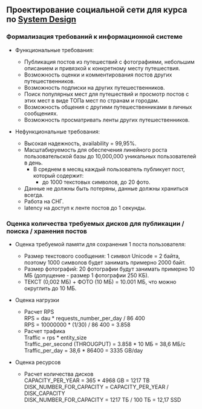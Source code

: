 ## Проектирование социальной сети для курса по [System Design](https://github.com/Balun-courses/system_design) 

### Формализация требований к информационной системе

- Функциональные требования:
  - Публикация постов из путешествий с фотографиями, небольшим описанием и привязкой к конкретному месту путешествия.
  - Возможность оценки и комментирования постов других путешественников.
  - Возможность подписки на других путешественников.
  - Поиск популярных мест для путешествий и просмотр постов с этих мест в виде ТОПа мест по странам и городам.
  - Возможность общения с другими путешественниками в личных сообщениях.
  - Возможность просматривать ленты других путешественников.


- Нефункциональные требования:
  - Высокая надежность, availability = 99,95%.
  - Масштабируемость для обеспечения линейного роста пользовательской базы до 10,000,000 уникальных пользователей в день.
    - В среднем в месяц каждый пользователь публикует пост, который содержит:
      - до 1000 текстовых символов, до 20 фото.
  - Данные не должны быть потеряны, данные должны храниться всегда.
  - Работа на СНГ.
  - latency на доступ к ленте постов до 1 секунды.

### Оценка количества требуемых дисков для публикации / поиска / хранения постов

- Оценка требуемой памяти для сохранения 1 поста пользователя:
  + Размер текстового сообщения: 1 символ Unicode = 2 байта, поэтому 1000 символов будет занимать примерно 2000 байт.
  + Размер фотографий: 20 фотографии будут занимать примерно 10 МБ (допущение - размер 1 фотографии 250 КБ).
  + ТЕКСТ (0,002 МБ) + ФОТО (10 МБ) = 10.001 МБ, что можно округлить до 10 МБ.

- Оценка нагрузки
  + Расчет RPS <br>
    RPS = dau * requests_number_per_day / 86 400 <br>
    RPS = 10000000 * (1/30) / 86 400 = 3.858 <br>
  + Расчет трафика<br>
    Traffic = rps * entity_size<br>
    Traffic_per_second (THROUGPUT) = 3.858 * 10 МБ = 38,6 МБ/с<br>
    Traffic_per_day = 38,6 * 86400 = 3335 GB/day<br>

- Оценка ресурсов
  + Расчет количества дисков<br>
    СAPACITY_PER_YEAR = 365 * 4968 GB = 1217 TB<br>
    DISK_NUMBER_FOR_CAPACITY = СAPACITY_PER_YEAR / DISK_CAPACITY<br>
    DISK_NUMBER_FOR_CAPACITY = 1217 ТБ / 100 ТБ = 12,17 SSD<br>